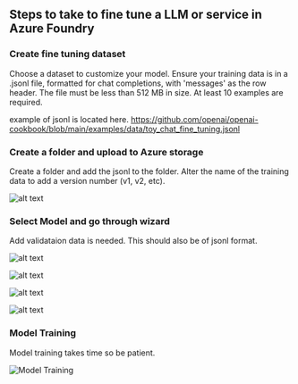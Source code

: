 

## Steps to take to fine tune a LLM or service in Azure Foundry 

### Create fine tuning dataset

Choose a dataset to customize your model. Ensure your training data is in a .jsonl file, formatted for chat completions, with 'messages' as the row header. The file must be less than 512 MB in size. At least 10 examples are required.

example of jsonl is located here. https://github.com/openai/openai-cookbook/blob/main/examples/data/toy_chat_fine_tuning.jsonl


### Create a folder and upload to Azure storage

Create a folder and add the jsonl to the folder. Alter the name of the training data to add a version number (v1, v2, etc). 

![alt text]([http://url/to/img.png](https://raw.githubusercontent.com/udelblue/AI/refs/heads/main/Azure%20ai%20foundry%20-%20Fine%20Tune%20Models/images/1.png))

### Select Model and go through wizard

Add validataion data is needed. This should also be of jsonl format. 

![alt text]([http://url/to/img.png](https://raw.githubusercontent.com/udelblue/AI/refs/heads/main/Azure%20ai%20foundry%20-%20Fine%20Tune%20Models/images/2.png))

![alt text]([http://url/to/img.png](https://raw.githubusercontent.com/udelblue/AI/refs/heads/main/Azure%20ai%20foundry%20-%20Fine%20Tune%20Models/images/3.png))

![alt text]([http://url/to/img.png](https://raw.githubusercontent.com/udelblue/AI/refs/heads/main/Azure%20ai%20foundry%20-%20Fine%20Tune%20Models/images/4.png))

![alt text]([http://url/to/img.png](https://raw.githubusercontent.com/udelblue/AI/refs/heads/main/Azure%20ai%20foundry%20-%20Fine%20Tune%20Models/images/5.png))

### Model Training

Model training takes time so be patient. 

![Model Training]([http://url/to/img.png](https://raw.githubusercontent.com/udelblue/AI/refs/heads/main/Azure%20ai%20foundry%20-%20Fine%20Tune%20Models/images/6.png))


